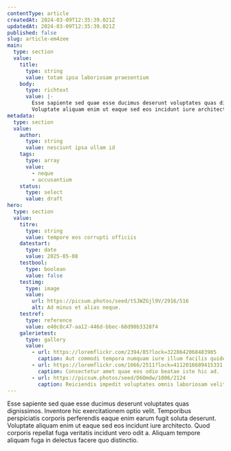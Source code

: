 ```yaml
---
contentType: article
createdAt: 2024-03-09T12:35:39.021Z
updatedAt: 2024-03-09T12:35:39.021Z
published: false
slug: article-em4zee
main:
  type: section
  value:
    title:
      type: string
      value: totam ipsa laboriosam praesentium
    body:
      type: richtext
      value: |-
        Esse sapiente sed quae esse ducimus deserunt voluptates quas dignissimos. Inventore hic exercitationem optio velit. Temporibus perspiciatis corporis perferendis eaque enim earum fugit soluta deserunt.
        Voluptate aliquam enim ut eaque sed eos incidunt iure architecto. Quod corporis repellat fuga veritatis incidunt vero odit a. Aliquam tempore aliquam fuga in delectus facere quo distinctio.
metadata:
  type: section
  value:
    author:
      type: string
      value: nesciunt ipsa ullam id
    tags:
      type: array
      value:
        - neque
        - accusantium
    status:
      type: select
      value: draft
hero:
  type: section
  value:
    titre:
      type: string
      value: tempore eos corrupti officiis
    datestart:
      type: date
      value: 2025-05-08
    testbool:
      type: boolean
      value: false
    testimg:
      type: image
      value:
        url: https://picsum.photos/seed/tSJWZGjl9V/2916/516
        alt: Ad minus et alias neque.
    testref:
      type: reference
      value: e40c8c47-aa12-446d-bbec-68d90b3328f4
    galerietest:
      type: gallery
      value:
        - url: https://loremflickr.com/2394/85?lock=3228642068483905
          caption: Aut commodi tempora numquam iure illum facilis quidem eaque est.
        - url: https://loremflickr.com/1666/2511?lock=4112016689415331
          caption: Consectetur amet quae eos odio beatae iste hic ad.
        - url: https://picsum.photos/seed/D6Omdw/1006/2124
          caption: Reiciendis impedit voluptates omnis laboriosam velit.
---
```


Esse sapiente sed quae esse ducimus deserunt voluptates quas dignissimos. Inventore hic exercitationem optio velit. Temporibus perspiciatis corporis perferendis eaque enim earum fugit soluta deserunt.
Voluptate aliquam enim ut eaque sed eos incidunt iure architecto. Quod corporis repellat fuga veritatis incidunt vero odit a. Aliquam tempore aliquam fuga in delectus facere quo distinctio.